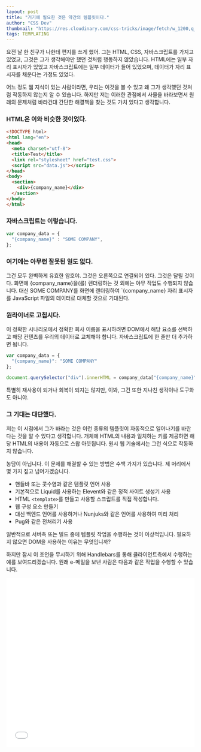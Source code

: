 ```yaml
---
layout: post
title: "거기에 필요한 것은 약간의 템플릿이다."
author: "CSS Dev"
thumbnail: "https://res.cloudinary.com/css-tricks/image/fetch/w_1200,q_auto,f_auto/https://css-tricks.com/wp-content/uploads/2018/04/ellipses-brackets.jpg"
tags: TEMPLATING
---
```



요전 날 한 친구가 나한테 편지를 쓰게 했어. 그는 HTML, CSS, 자바스크립트를 가지고 있었고, 그것은 그가 생각해야만 했던 것처럼 행동하지 않았습니다. HTML에는 일부 자리 표시자가 있었고 자바스크립트에는 일부 데이터가 들어 있었으며, 데이터가 자리 표시자를 채운다는 가정도 있었다.

어느 정도 웹 지식이 있는 사람이라면, 우리는 이것을 볼 수 있고 왜 그가 생각했던 것처럼 작동하지 않는지 알 수 있습니다. 하지만 저는 이러한 관점에서 사물을 바라보면서 원래의 문제처럼 바라건대 간단한 해결책을 찾는 것도 가치 있다고 생각합니다.

### HTML은 이와 비슷한 것이었다.

```html
<!DOCTYPE html>
<html lang="en">
<head>
  <meta charset="utf-8">
  <title>Test</title>
  <link rel="stylesheet" href="test.css">
  <script src="data.js"></script>
</head>
<body>
  <section>
    <div>{company_name}</div>
  </section>
</body>
</html>
```

### 자바스크립트는 이렇습니다.

```js
var company_data = {
  "{company_name}" : "SOME COMPANY",
};
```

### 여기에는 아무런 잘못된 일도 없다.

그건 모두 완벽하게 유효한 암호야. 그것은 오른쪽으로 연결되어 있다. 그것은 달릴 것이다. 화면에 {company_name}을(를) 렌더링하는 것 외에는 아무 작업도 수행되지 않습니다. 대신 SOME COMPANY를 화면에 렌더링하여 `{company_name} 자리 표시자를 JavaScript 파일의 데이터로 대체할 것으로 기대된다.

### 원라이너로 고칩시다.

이 정확한 시나리오에서 정확한 회사 이름을 표시하려면 DOM에서 해당 요소를 선택하고 해당 컨텐츠를 우리의 데이터로 교체해야 합니다. 자바스크립트에 한 줄만 더 추가하면 됩니다.

```js
var company_data = {
  "{company_name}": "SOME COMPANY"
};

document.querySelector("div").innerHTML = company_data["{company_name}"]; 

```

특별히 재사용이 되거나 회복이 되지는 않지만, 이봐, 그건 또한 지나친 생각이나 도구화도 아니야.

### 그 기대는 대단했다.

저는 이 시점에서 그가 바라는 것은 이런 종류의 템플릿이 자동적으로 일어나기를 바란다는 것을 알 수 있다고 생각합니다. 개체에 HTML의 내용과 일치하는 키를 제공하면 해당 HTML의 내용이 자동으로 스왑 아웃됩니다. 원시 웹 기술에서는 그런 식으로 작동하지 않습니다.

농담이 아닙니다. 이 문제를 해결할 수 있는 방법은 수백 가지가 있습니다. 제 머리에서 몇 가지 짚고 넘어가겠습니다.

- 핸들바 또는 콧수염과 같은 템플릿 언어 사용
- 기본적으로 Liquid를 사용하는 Elevent와 같은 정적 사이트 생성기 사용
- HTML `<template>`를 만들고 사용할 스크립트를 직접 작성합니다.
- 웹 구성 요소 만들기
- 대신 백엔드 언어를 사용하거나 Nunjuks와 같은 언어를 사용하여 미리 처리
- Pug와 같은 전처리기 사용

일반적으로 서버측 또는 빌드 중에 템플릿 작업을 수행하는 것이 이상적입니다. 필요하지 않으면 DOM을 사용하는 이유는 무엇입니까?

하지만 잠시 이 조언을 무시하기 위해 Handlebars를 통해 클라이언트측에서 수행하는 예를 보여드리겠습니다. 원래 e-메일을 보낸 사람은 다음과 같은 작업을 수행할 수 있습니다.

<div class="wp-block-cp-codepen-gutenberg-embed-block cp_embed_wrapper resizable" style="height: 450px;"><iframe id="cp_embed_VweEYrB" src="//codepen.io/anon/embed/VweEYrB?height=450&amp;theme-id=1&amp;slug-hash=VweEYrB&amp;default-tab=html,result" height="450" scrolling="no" frameborder="0" allowfullscreen="" allowpaymentrequest="" name="CodePen Embed VweEYrB" title="CodePen Embed VweEYrB" class="cp_embed_iframe" style="width: 100%; overflow: hidden; height: 100%;">CodePen Embed Fallback</iframe><div class="win-size-grip" style="touch-action: none;"></div></div>